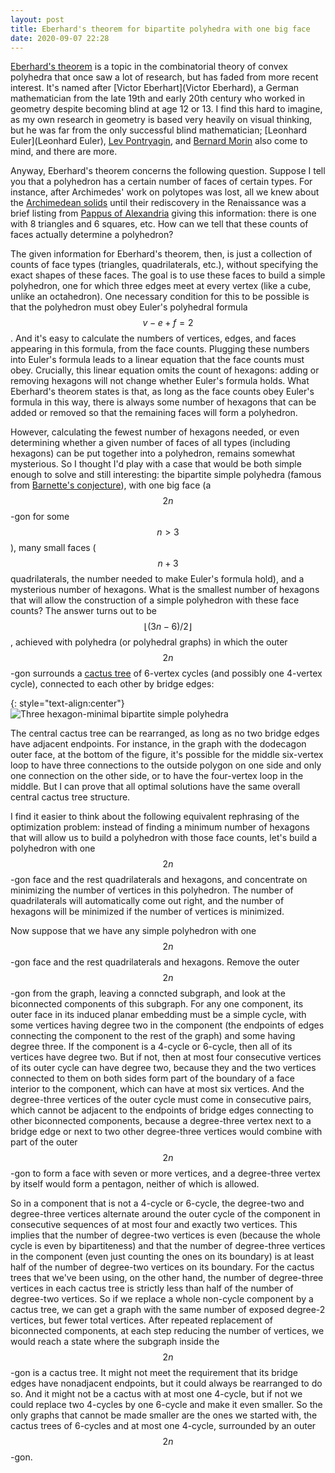 ```yaml
---
layout: post
title: Eberhard's theorem for bipartite polyhedra with one big face
date: 2020-09-07 22:28
---
```

[Eberhard's theorem](https://en.wikipedia.org/wiki/Eberhard%27s_theorem) is a topic in the combinatorial theory of convex polyhedra that once saw a lot of research, but has faded from more recent interest. It's named after [Victor Eberhart](Victor Eberhard), a German mathematician from the late 19th and early 20th century who worked in geometry despite becoming blind at age 12 or 13. I find this hard to imagine, as my own research in geometry is based very heavily on visual thinking, but he was far from the only successful blind mathematician; [Leonhard Euler](Leonhard Euler), [Lev Pontryagin](https://en.wikipedia.org/wiki/Lev_Pontryagin), and [Bernard Morin](https://en.wikipedia.org/wiki/Bernard_Morin) also come to mind, and there are more.

Anyway, Eberhard's theorem concerns the following question. Suppose I tell you that a polyhedron has a certain number of faces of certain types. For instance, after Archimedes' work on polytopes was lost, all we knew about the [Archimedean solids](https://en.wikipedia.org/wiki/Archimedean_solid) until their rediscovery in the Renaissance was a brief listing from [Pappus of Alexandria](https://en.wikipedia.org/wiki/Pappus_of_Alexandria) giving this information: there is one with 8 triangles and 6 squares, etc. How can we tell that these counts of faces actually determine a polyhedron?

The given information for Eberhard's theorem, then, is just a collection of counts of face types (triangles, quadrilaterals, etc.), without specifying the exact shapes of these faces. The goal is to use these faces to build a simple polyhedron, one for which three edges meet at every vertex (like a cube, unlike an octahedron). One necessary condition for this to be possible is that the polyhedron must obey Euler's polyhedral formula $$v-e+f=2$$. And it's easy to calculate the numbers of vertices, edges, and faces appearing in this formula, from the face counts. Plugging these numbers into Euler's formula leads to a linear equation that the face counts must obey. Crucially, this linear equation omits the count of hexagons: adding or removing hexagons will not change whether Euler's formula holds. What Eberhard's theorem states is that, as long as the face counts obey Euler's formula in this way, there is always some number of hexagons that can be added or removed so that the remaining faces will form a polyhedron.

However, calculating the fewest number of hexagons needed, or even determining whether a given number of faces of all types (including hexagons) can be put together into a polyhedron, remains somewhat mysterious. So I thought I'd play with a case that would be both simple enough to solve and still interesting: the bipartite simple polyhedra (famous from [Barnette's conjecture](https://en.wikipedia.org/wiki/Barnette%27s_conjecture)), with one big face (a $$2n$$-gon for some $$n>3$$), many small faces ($$n+3$$ quadrilaterals, the number needed to make Euler's formula hold), and a mysterious number of hexagons. What is the smallest number of hexagons that will allow the construction of a simple polyhedron with these face counts? The answer turns out to be $$\lfloor (3n-6)/2\rfloor$$, achieved with polyhedra (or polyhedral graphs) in which the outer $$2n$$-gon surrounds a [cactus tree](https://en.wikipedia.org/wiki/Cactus_graph) of 6-vertex cycles (and possibly one 4-vertex cycle), connected to each other by bridge edges:

{: style="text-align:center"}
![Three hexagon-minimal bipartite simple polyhedra]({{site.baseurl}}/assets/2020/eberhard.svg)

The central cactus tree can be rearranged, as long as no two bridge edges have adjacent endpoints. For instance, in the graph with the dodecagon outer face, at the bottom of the figure, it's possible for the middle six-vertex loop to have three connections to the outside polygon on one side and only one connection on the other side, or to have the four-vertex loop in the middle. But I can prove that all optimal solutions have the same overall central cactus tree structure.

I find it easier to think about the following equivalent rephrasing of the optimization problem: instead of finding a minimum number of hexagons that will allow us to build a polyhedron with those face counts, let's build a polyhedron with one $$2n$$-gon face and the rest quadrilaterals and hexagons, and concentrate on minimizing the number of vertices in this polyhedron. The number of quadrilaterals will automatically come out right, and the number of hexagons will be minimized if the number of vertices is minimized.

Now suppose that we have any simple polyhedron with one $$2n$$-gon face and the rest quadrilaterals and hexagons. Remove the outer $$2n$$-gon from the graph, leaving a conncted subgraph, and look at the biconnected components of this subgraph. For any one component, its outer face in its induced planar embedding must be a simple cycle, with some vertices having degree two in the component (the endpoints of edges connecting the component to the rest of the graph) and some having degree three. If the component is a 4-cycle or 6-cycle, then all of its vertices have degree two. But if not, then at most four consecutive vertices of its outer cycle can have degree two, because they and the two vertices connected to them on both sides form part of the boundary of a face interior to the component, which can have at most six vertices. And the degree-three vertices of the outer cycle must come in consecutive pairs, which cannot be adjacent to the endpoints of bridge edges connecting to other biconnected components, because a degree-three vertex next to a bridge edge or next to two other degree-three vertices would combine with part of the outer $$2n$$-gon to form a face with seven or more vertices, and a degree-three vertex by itself would form a pentagon, neither of which is allowed.

So in a component that is not a 4-cycle or 6-cycle, the degree-two and degree-three vertices alternate around the outer cycle of the component in consecutive sequences of at most four and exactly two vertices. This implies that the number of degree-two vertices is even (because the whole cycle is even by bipartiteness) and that the number of degree-three vertices in the component (even just counting the ones on its boundary) is at least half of the number of degree-two vertices on its boundary. For the cactus trees that we've been using, on the other hand, the number of degree-three vertices in each cactus tree is strictly less than half of the number of degree-two vertices. So if we replace a whole non-cycle component by a cactus tree, we can get a graph with the same number of exposed degree-2 vertices, but fewer total vertices. After repeated replacement of biconnected components, at each step reducing the number of vertices, we would reach a state where the subgraph inside the $$2n$$-gon is a cactus tree. It might not meet the requirement that its bridge edges have nonadjacent endpoints, but it could always be rearranged to do so. And it might not be a cactus with at most one 4-cycle, but if not we could replace two 4-cycles by one 6-cycle and make it even smaller. So the only graphs that cannot be made smaller are the ones we started with, the cactus trees of 6-cycles and at most one 4-cycle, surrounded by an outer $$2n$$-gon.